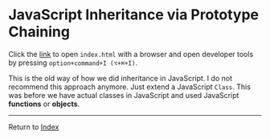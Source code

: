 # JavaScript Inheritance via Prototype Chaining

Click the [link](index.html) to open `index.html` with a browser and open developer tools by pressing `option+command+I (⌥+⌘+I)`.

This is the old way of how we did inheritance in JavaScript. I do not recommend this approach anymore. Just extend a 
JavaScript `Class`. This was before we have actual classes in JavaScript and used JavaScript **functions** or **objects**.

---
Return to [Index](../../README.md)